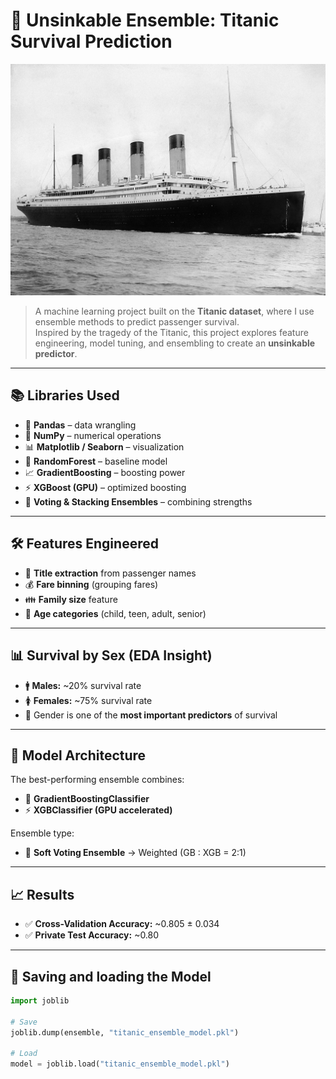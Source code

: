 # 🚢 Unsinkable Ensemble: Titanic Survival Prediction  

![Titanic](RMS_Titanic_3.jpg)  

> A machine learning project built on the **Titanic dataset**, where I use ensemble methods to predict passenger survival.  
> Inspired by the tragedy of the Titanic, this project explores feature engineering, model tuning, and ensembling to create an **unsinkable predictor**.  

---

## 📚 Libraries Used  
- 🐼 **Pandas** – data wrangling  
- 🔢 **NumPy** – numerical operations  
- 📊 **Matplotlib / Seaborn** – visualization  
- 🌲 **RandomForest** – baseline model  
- 📈 **GradientBoosting** – boosting power  
- ⚡ **XGBoost (GPU)** – optimized boosting  
- 🤝 **Voting & Stacking Ensembles** – combining strengths  

---

## 🛠 Features Engineered  
- 👤 **Title extraction** from passenger names  
- 💰 **Fare binning** (grouping fares)  
- 👪 **Family size** feature  
- 🎂 **Age categories** (child, teen, adult, senior)
  
---

## 📊 Survival by Sex (EDA Insight)  
- 🚹 **Males:** ~20% survival rate  
- 🚺 **Females:** ~75% survival rate  
- 🔑 Gender is one of the **most important predictors** of survival  

---

## 🧩 Model Architecture  
The best-performing ensemble combines:  
- 🎯 **GradientBoostingClassifier**  
- ⚡ **XGBClassifier (GPU accelerated)**  

Ensemble type:  
- 🤝 **Soft Voting Ensemble** → Weighted (GB : XGB = 2:1)  
 
---

## 📈 Results  
- ✅ **Cross-Validation Accuracy:** ~0.805 ± 0.034  
- ✅ **Private Test Accuracy:** ~0.80  

---

## 💾 Saving and loading the Model  
```python
import joblib

# Save
joblib.dump(ensemble, "titanic_ensemble_model.pkl")

# Load
model = joblib.load("titanic_ensemble_model.pkl")
